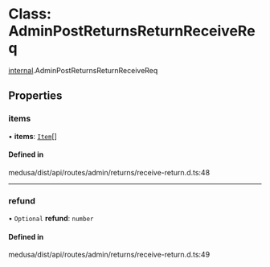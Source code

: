 # Class: AdminPostReturnsReturnReceiveReq

[internal](../modules/internal-19.md).AdminPostReturnsReturnReceiveReq

## Properties

### items

• **items**: [`Item`](internal-19.Item.md)[]

#### Defined in

medusa/dist/api/routes/admin/returns/receive-return.d.ts:48

___

### refund

• `Optional` **refund**: `number`

#### Defined in

medusa/dist/api/routes/admin/returns/receive-return.d.ts:49
